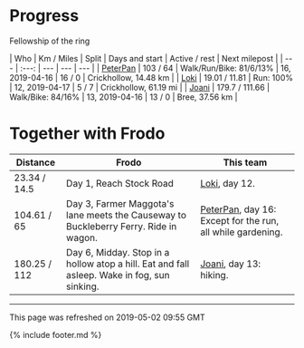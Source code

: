 
# Progress

Fellowship of the ring

| Who | Km / Miles | Split | Days and start | Active / rest | Next milepost |
| --- | :---: | --- | --- | --- |
| [PeterPan](users/PeterPan.md) | 103 / 64 | Walk/Run/Bike: 81/6/13% | 16, 2019-04-16 | 16 / 0 | Crickhollow, 14.48 km |
| [Loki](users/Loki.md) | 19.01 / 11.81 | Run: 100% | 12, 2019-04-17 | 5 / 7 | Crickhollow, 61.19 mi |
| [Joani](users/Joani.md) | 179.7 / 111.66 | Walk/Bike: 84/16% | 13, 2019-04-16 | 13 / 0 | Bree, 37.56 km |

# Together with Frodo

| Distance | Frodo | This team |
| --- | --- | --- |
| 23.34 / 14.5 | Day 1, Reach Stock Road |  [Loki](users/Loki.md), day 12. |
| 104.61 / 65 | Day 3, Farmer Maggota's lane meets the Causeway to Buckleberry Ferry. Ride in wagon. |  [PeterPan](users/PeterPan.md), day 16: Except for the run, all while gardening. |
| 180.25 / 112 | Day 6, Midday. Stop in a hollow atop a hill. Eat and fall asleep. Wake in fog, sun sinking. |  [Joani](users/Joani.md), day 13: hiking. |

---
This page was refreshed on 2019-05-02 09:55 GMT

{% include footer.md %}
